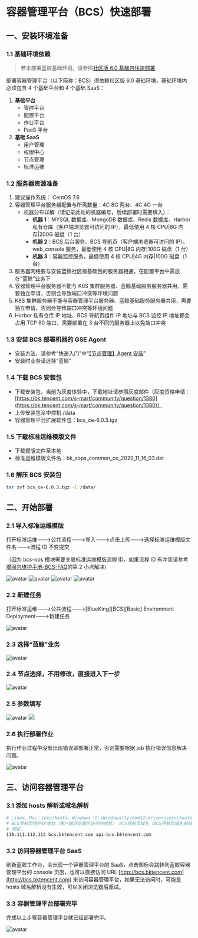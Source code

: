 # 容器管理平台（BCS）快速部署

## 一、安装环境准备

### 1.1 基础环境依赖

> 若未部署蓝鲸基础环境，请参照[社区版 6.0 基础包快速部署](../../基础包安装/多机部署/quick_install.md)

部署容器管理平台（以下简称：BCS）须依赖社区版 6.0 基础环境，基础环境内必须包含 4 个基础平台和 4 个基础 SaaS：

1. **基础平台**
   - 管控平台
   - 配置平台
   - 作业平台
   - PaaS 平台
2. **基础 SaaS**
   - 用户管理
   - 权限中心
   - 节点管理
   - 标准运维

### 1.2 服务器资源准备

1. 建议操作系统： CentOS 7.6
2. 容器管理平台服务器配置与所需数量：4C 8G 两台、4C 4G 一台
   - 机器分布详解（请记录此处的机器编号，后续部署时需要填入）：
     - **机器 1**：MYSQL 数据库、MongoDB 数据库、Redis 数据库、Harbor 私有仓库（客户端浏览器可访问的 IP），最低使用 4 核 CPU|8G 内存|200G 磁盘（1 台）
     - **机器 2**：BCS 后台服务、BCS 导航页（客户端浏览器可访问的 IP）、web_console 服务，最低使用 4 核 CPU|8G 内存|100G 磁盘（1 台）
     - **机器 3**：容器监控服务，最低使用 4 核 CPU|4G 内存|100G 磁盘（1 台）
3. 服务器网络要与安装蓝鲸社区版基础包的服务器相通，在配置平台中需放在“蓝鲸”业务下
4. 容器管理平台服务器不能与 K8S 集群服务器、蓝鲸基础服务服务器共用，需要独立申请，否则会导致端口冲突等环境问题
5. K8S 集群服务器不能与容器管理平台服务器、蓝鲸基础服务服务器共用，需要独立申请，否则会导致端口冲突等环境问题
6. Harbor 私有仓库 IP 地址、BCS 导航页组件 IP 地址与 BCS 监控 IP 地址都会占用 TCP 80 端口，需要部署在 3 台不同的服务器上以免端口冲突

### 1.3 安装 BCS 部署机器的 GSE Agent

- 安装方法，请参考“快速入门”中“[【节点管理】Agent 安装](../../../../节点管理/产品白皮书/QuickStart/DefaultAreaInstallAgent.md)”
- 安装时业务请选择“蓝鲸”

### 1.4 下载 BCS 安装包

- 下载安装包，当前为灰度体验中，下载地址请参照灰度邮件（灰度资格申请：[https://bk.tencent.com/s-mart/community/question/1380](https://bk.tencent.com/s-mart/community/question/1380)）
- 上传安装包至中控机 /data
- 容器管理平台扩展软件包：bcs_ce-6.0.3.tgz

### 1.5 下载标准运维模版文件

- 下载模版文件至本地
- 标准运维模版文件名：bk_sops_common_ce_2020_11_16_03.dat

### 1.6 解压 BCS 安装包

```bash
tar xvf bcs_ce-6.0.3.tgz -C /data/
```

## 二、开始部署

### 2.1 导入标准运维模版

打开标准运维--->公共流程--->导入--->点击上传--->选择标准运维模版文件名--->流程 ID 不变提交

（因为 bcs-ops 模块需要关联标准运维模版流程 ID，如果流程 ID 有冲突请参考[增强包维护手册-BCS-FAQ](../../维护手册/增强包/BCS/FAQ.md)的第 2 小点解决）

![avatar](../../assets/import_start.png)
![avatar](../../assets/upload_dat_file.png)
![avatar](../../assets/flow_id_commit.png)
![avatar](../../assets/import_done.png)

### 2.2 新建任务

打开标准运维--->公共流程--->[BlueKing][BCS][Basic] Environment Deployment--->新建任务

![avatar](../../assets/create_task.png)

### 2.3 选择“蓝鲸”业务

![avatar](../../assets/select_biz.png)

### 2.4 节点选择，不用修改，直接进入下一步

![avatar](../../assets/step_select.png)

### 2.5 参数填写

![avatar](../../assets/args_input.png)
![](../../assets/2020-11-18-16-42-52.png)

### 2.6 执行部署作业

执行作业过程中没有出现错误即部署正常，否则需要根据 job 执行错误信息解决问题。

![avatar](../../assets/exec_task.png)

## 三、访问容器管理平台
### 3.1 添加 hosts 解析或域名解析

```bash
# Linux、Mac：/etc/hosts，Windows：C:\Windows\System32\drivers\etc\hosts
# BCS导航页组件IP地址（客户端浏览器可访问的地址） BCS导航页域名（BCS导航页域名前缀.蓝鲸基础域名） BCS导航页API域名（api-BCS导航页域名前缀.蓝鲸基础域名）
# 例如：
110.111.112.113 bcs.bktencent.com api-bcs.bktencent.com
```
### 3.2 访问容器管理平台 SaaS

刷新蓝鲸工作台，会出现一个容器管理平台的 SaaS，点击图标会跳转到蓝鲸容器管理平台的 console 页面，也可以直接访问 URL [http://bcs.bktencent.com](http://bcs.bktencent.com) 来访问容器管理平台，如果无法访问时，可能是 hosts 域名解析没有生效，可以关闭浏览器后重试。

### 3.3 容器管理平台部署完毕

完成以上步骤容器管理平台就已经部署完毕。

![avatar](../../assets/bcs_home.png)


